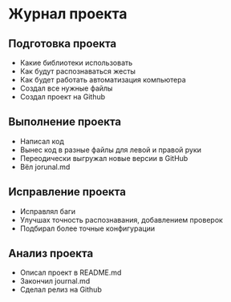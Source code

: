 # Журнал проекта

## Подготовка проекта

* Какие библиотеки использовать
* Как будут распознаваться жесты
* Как будет работать автоматизация компьютера
* Создал все нужные файлы
* Создал проект на Github

## Выполнение проекта

* Написал код
* Вынес код в разные файлы для левой и правой руки
* Переодически выгружал новые версии в GitHub
* Вёл jorunal.md

## Исправление проекта

* Исправлял баги
* Улучшах точность распознавания, добавлением проверок
* Подбирал более точные конфигурации

## Анализ проекта

* Описал проект в README.md
* Закончил journal.md
* Сделал релиз на Github
